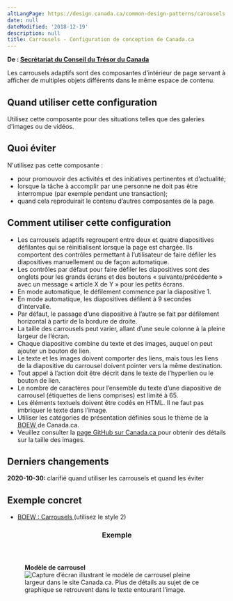 ```yaml
---
altLangPage: https://design.canada.ca/common-design-patterns/carousels.html
date: null
dateModified: '2018-12-19'
description: null
title: Carrousels - Configuration de conception de Canada.ca
---
```



<p class="gc-byline">
 <strong>
  De :
  <a href="https://www.canada.ca/fr/secretariat-conseil-tresor.html">
   Secrétariat du Conseil du Trésor du Canada
  </a>
 </strong>
</p>

<section>
 <p>
  Les carrousels adaptifs sont des composantes d’intérieur de page servant à afficher de multiples objets différents dans le même espace de contenu.
 </p>
 <section>
  <h2>
   Quand utiliser cette configuration
  </h2>
  <p>
   Utilisez cette composante pour des situations telles que des galeries d'images ou de vidéos.
  </p>
 </section>
 <h2>
  Quoi éviter
 </h2>
 <p>
  N'utilisez pas cette composante :
 </p>
 <ul>
  <li>
   pour promouvoir des activités et des initiatives pertinentes et d’actualité;
  </li>
  <li>
   lorsque la tâche à accomplir par une personne ne doit pas être interrompue (par exemple pendant une transaction);
  </li>
  <li>
   quand cela reproduirait le contenu d’autres composantes de la page.
  </li>
 </ul>
</section>

<section>
 <h2>
  Comment utiliser cette configuration
 </h2>
 <ul>
  <li>
   Les carrousels adaptifs regroupent entre deux et quatre diapositives défilantes qui se réinitialisent lorsque la page est chargée. Ils comportent des contrôles permettant à l’utilisateur de faire défiler les diapositives manuellement ou de façon automatique.
  </li>
  <li>
   Les contrôles par défaut pour faire défiler les diapositives sont des onglets pour les grands écrans et des boutons « suivante/précédente » avec un message « article X de Y » pour les petits écrans.
  </li>
  <li>
   En mode automatique, le défilement commence par la diapositive 1.
  </li>
  <li>
   En mode automatique, les diapositives défilent à 9 secondes d’intervalle.
  </li>
  <li>
   Par défaut, le passage d’une diapositive à l’autre se fait par défilement horizontal à partir de la bordure de droite.
  </li>
  <li>
   La taille des carrousels peut varier, allant d’une seule colonne à la pleine largeur de l’écran.
  </li>
  <li>
   Chaque diapositive combine du texte et des images, auquel on peut ajouter un bouton de lien.
  </li>
  <li>
   Le texte et les images doivent comporter des liens, mais tous les liens de la diapositive du carrousel doivent pointer vers la même destination.
  </li>
  <li>
   Tout appel à l’action doit être décrit dans le texte de l’hyperlien ou le bouton de lien.
  </li>
  <li>
   Le nombre de caractères pour l’ensemble du texte d’une diapositive de carrousel (étiquettes de liens comprises) est limité à 65.
  </li>
  <li>
   Les éléments textuels doivent être codés en HTML. Il ne faut pas imbriquer le texte dans l’image.
  </li>
  <li>
   Utiliser les catégories de présentation définies sous le thème de la
   <abbr title="Boîte à outils de l’expérience Web">
    BOEW
   </abbr>
   de Canada.ca.
  </li>
  <li>
   Veuillez consulter la
   <a href="http://wet-boew.github.io/themes-dist/GCWeb/index-fr.html">
    page GitHub sur Canada.ca
   </a>
   pour obtenir des détails sur la taille des images.
  </li>
 </ul>
</section>

<section>
 <h2>
  Derniers changements
 </h2>
 <p>
  <strong>
   2020-10-30:
  </strong>
  clarifié quand utiliser les carrousels et quand les éviter
 </p>
</section>

<section>
 <h2>
  Exemple concret
 </h2>
 <ul>
  <li>
   <a href="https://wet-boew.github.io/v4.0-ci/demos/tabs/tabs-carousel-fr.html#carousel-s2">
    BOEW : Carrousels
   </a>
   (utilisez le style 2)
  </li>
 </ul>
</section>

<section class="panel panel-primary">
 <header class="panel-heading">
  <h3 class="panel-title">
   Exemple
  </h3>
 </header>
 <div class="panel-body">
  <figure class="mrgn-bttm-sm">
   <figcaption class="text-center">
    <b>
     Modèle de carrousel
    </b>
   </figcaption>
   <img alt="Capture d’écran illustrant le modèle de carrousel pleine largeur dans le site Canada.ca. Plus de détails au sujet de ce graphique se retrouvent dans le texte entourant l’image." class="img-responsive center-block" src="https://www.canada.ca/content/dam/tbs-sct/images/government-communications/canada-content-style-guide/carousels-pattern-fra.jpg"/>
  </figure>
 </div>
</section>





